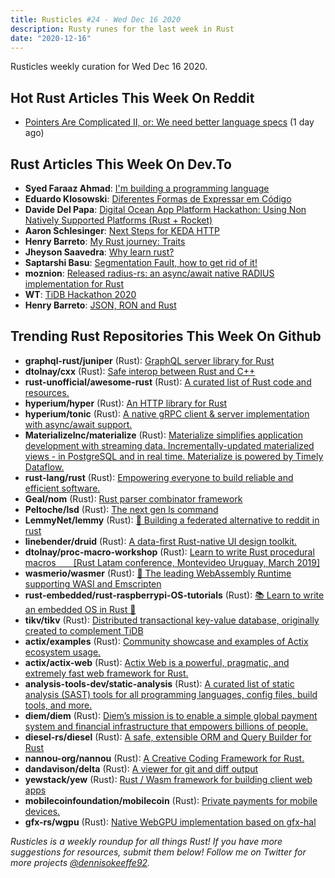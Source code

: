 ```yaml
---
title: Rusticles #24 - Wed Dec 16 2020
description: Rusty runes for the last week in Rust
date: "2020-12-16"
---
```


Rusticles weekly curation for Wed Dec 16 2020.



## Hot Rust Articles This Week On Reddit

- [Pointers Are Complicated II, or: We need better language specs](https://www.reddit.com/r/rust/comments/kd157i/pointers_are_complicated_ii_or_we_need_better/) (1 day ago)



## Rust Articles This Week On Dev.To

- **Syed Faraaz Ahmad**: [I'm building a programming language](https://dev.to/faraazahmad/i-m-building-a-programming-language-9eo)
- **Eduardo Klosowski**: [Diferentes Formas de Expressar em Código](https://dev.to/eduardoklosowski/diferentes-formas-de-expressar-em-codigo-5doe)
- **Davide Del Papa**: [Digital Ocean App Platform Hackathon: Using Non Natively Supported Platforms (Rust + Rocket)](https://dev.to/davidedelpapa/digital-ocean-app-platform-hackathon-using-not-natively-supported-platforms-rust-rocket-55og)
- **Aaron Schlesinger**: [Next Steps for KEDA HTTP](https://dev.to/arschles/next-steps-for-keda-http-5735)
- **Henry Barreto**: [My Rust journey: Traits](https://dev.to/henrybarreto/my-rust-journey-traits-4lpc)
- **Jheyson Saavedra**: [Why learn rust?](https://dev.to/jheysondev/why-learn-rust-4b5o)
- **Saptarshi Basu**: [Segmentation Fault, how to get rid of it!](https://dev.to/saptarshibasu15/segmentation-fault-how-to-get-rid-of-it-1ho7)
- **moznion**: [Released radius-rs: an async/await native RADIUS implementation for Rust](https://dev.to/moznion/released-radius-rs-2e1o)
- **WT**: [TiDB Hackathon 2020](https://dev.to/wtliu/tidb-hackathon-2020-4ild)
- **Henry Barreto**: [JSON, RON and Rust](https://dev.to/henrybarreto/json-ron-and-rust-5c42)



## Trending Rust Repositories This Week On Github

- **graphql-rust/juniper** (Rust): [GraphQL server library for Rust](https://github.com/graphql-rust/juniper)
- **dtolnay/cxx** (Rust): [Safe interop between Rust and C++](https://github.com/dtolnay/cxx)
- **rust-unofficial/awesome-rust** (Rust): [A curated list of Rust code and resources.](https://github.com/rust-unofficial/awesome-rust)
- **hyperium/hyper** (Rust): [An HTTP library for Rust](https://github.com/hyperium/hyper)
- **hyperium/tonic** (Rust): [A native gRPC client & server implementation with async/await support.](https://github.com/hyperium/tonic)
- **MaterializeInc/materialize** (Rust): [Materialize simplifies application development with streaming data. Incrementally-updated materialized views - in PostgreSQL and in real time. Materialize is powered by Timely Dataflow.](https://github.com/MaterializeInc/materialize)
- **rust-lang/rust** (Rust): [Empowering everyone to build reliable and efficient software.](https://github.com/rust-lang/rust)
- **Geal/nom** (Rust): [Rust parser combinator framework](https://github.com/Geal/nom)
- **Peltoche/lsd** (Rust): [The next gen ls command](https://github.com/Peltoche/lsd)
- **LemmyNet/lemmy** (Rust): [🐀 Building a federated alternative to reddit in rust](https://github.com/LemmyNet/lemmy)
- **linebender/druid** (Rust): [A data-first Rust-native UI design toolkit.](https://github.com/linebender/druid)
- **dtolnay/proc-macro-workshop** (Rust): [Learn to write Rust procedural macros  [Rust Latam conference, Montevideo Uruguay, March 2019]](https://github.com/dtolnay/proc-macro-workshop)
- **wasmerio/wasmer** (Rust): [🚀 The leading WebAssembly Runtime supporting WASI and Emscripten](https://github.com/wasmerio/wasmer)
- **rust-embedded/rust-raspberrypi-OS-tutorials** (Rust): [📚 Learn to write an embedded OS in Rust 🦀](https://github.com/rust-embedded/rust-raspberrypi-OS-tutorials)
- **tikv/tikv** (Rust): [Distributed transactional key-value database, originally created to complement TiDB](https://github.com/tikv/tikv)
- **actix/examples** (Rust): [Community showcase and examples of Actix ecosystem usage.](https://github.com/actix/examples)
- **actix/actix-web** (Rust): [Actix Web is a powerful, pragmatic, and extremely fast web framework for Rust.](https://github.com/actix/actix-web)
- **analysis-tools-dev/static-analysis** (Rust): [A curated list of static analysis (SAST) tools for all programming languages, config files, build tools, and more.](https://github.com/analysis-tools-dev/static-analysis)
- **diem/diem** (Rust): [Diem’s mission is to enable a simple global payment system and financial infrastructure that empowers billions of people.](https://github.com/diem/diem)
- **diesel-rs/diesel** (Rust): [A safe, extensible ORM and Query Builder for Rust](https://github.com/diesel-rs/diesel)
- **nannou-org/nannou** (Rust): [A Creative Coding Framework for Rust.](https://github.com/nannou-org/nannou)
- **dandavison/delta** (Rust): [A viewer for git and diff output](https://github.com/dandavison/delta)
- **yewstack/yew** (Rust): [Rust / Wasm framework for building client web apps](https://github.com/yewstack/yew)
- **mobilecoinfoundation/mobilecoin** (Rust): [Private payments for mobile devices.](https://github.com/mobilecoinfoundation/mobilecoin)
- **gfx-rs/wgpu** (Rust): [Native WebGPU implementation based on gfx-hal](https://github.com/gfx-rs/wgpu)

_Rusticles is a weekly roundup for all things Rust! If you have more suggestions for resources, submit them below! Follow me on Twitter for more projects [@dennisokeeffe92](https://twitter.com/dennisokeeffe92)._